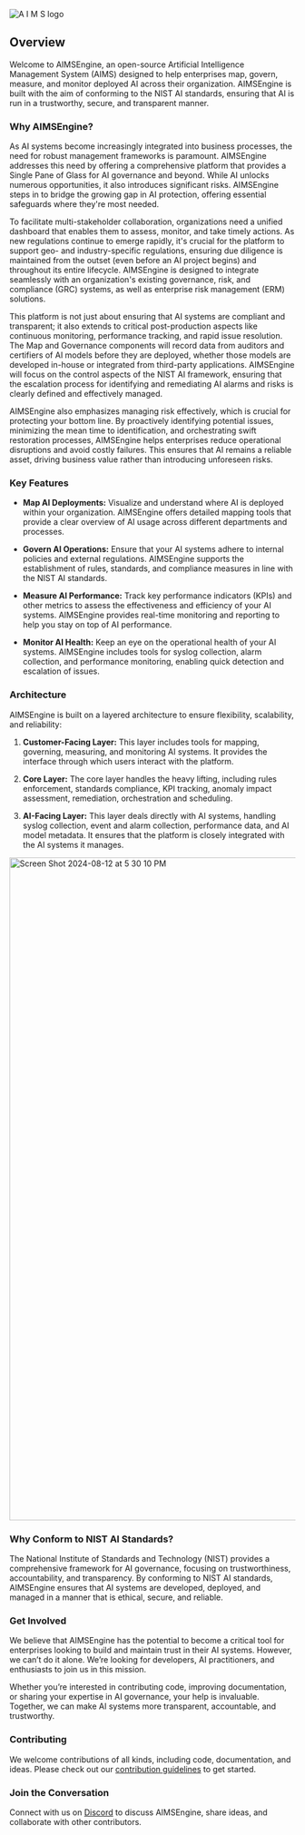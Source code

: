 ![A I M S logo](https://github.com/user-attachments/assets/25b11fff-3567-41ff-ac88-d50d389ce3cd)







## Overview

Welcome to AIMSEngine, an open-source Artificial Intelligence Management System (AIMS) designed to help enterprises map, govern, measure, and monitor deployed AI across their organization. AIMSEngine is built with the aim of conforming to the NIST AI standards, ensuring that AI is run in a trustworthy, secure, and transparent manner.

### Why AIMSEngine?

As AI systems become increasingly integrated into business processes, the need for robust management frameworks is paramount. AIMSEngine addresses this need by offering a comprehensive platform that provides a Single Pane of Glass for AI governance and beyond. While AI unlocks numerous opportunities, it also introduces significant risks. AIMSEngine steps in to bridge the growing gap in AI protection, offering essential safeguards where they're most needed.

To facilitate multi-stakeholder collaboration, organizations need a unified dashboard that enables them to assess, monitor, and take timely actions. As new regulations continue to emerge rapidly, it's crucial for the platform to support geo- and industry-specific regulations, ensuring due diligence is maintained from the outset (even before an AI project begins) and throughout its entire lifecycle. AIMSEngine is designed to integrate seamlessly with an organization's existing governance, risk, and compliance (GRC) systems, as well as enterprise risk management (ERM) solutions.

This platform is not just about ensuring that AI systems are compliant and transparent; it also extends to critical post-production aspects like continuous monitoring, performance tracking, and rapid issue resolution. The Map and Governance components will record data from auditors and certifiers of AI models before they are deployed, whether those models are developed in-house or integrated from third-party applications. AIMSEngine will focus on the control aspects of the NIST AI framework, ensuring that the escalation process for identifying and remediating AI alarms and risks is clearly defined and effectively managed.

AIMSEngine also emphasizes managing risk effectively, which is crucial for protecting your bottom line. By proactively identifying potential issues, minimizing the mean time to identification, and orchestrating swift restoration processes, AIMSEngine helps enterprises reduce operational disruptions and avoid costly failures. This ensures that AI remains a reliable asset, driving business value rather than introducing unforeseen risks.

### Key Features

- **Map AI Deployments:** Visualize and understand where AI is deployed within your organization. AIMSEngine offers detailed mapping tools that provide a clear overview of AI usage across different departments and processes.
  
- **Govern AI Operations:** Ensure that your AI systems adhere to internal policies and external regulations. AIMSEngine supports the establishment of rules, standards, and compliance measures in line with the NIST AI standards.

- **Measure AI Performance:** Track key performance indicators (KPIs) and other metrics to assess the effectiveness and efficiency of your AI systems. AIMSEngine provides real-time monitoring and reporting to help you stay on top of AI performance.

- **Monitor AI Health:** Keep an eye on the operational health of your AI systems. AIMSEngine includes tools for syslog collection, alarm collection, and performance monitoring, enabling quick detection and escalation of issues.

### Architecture

AIMSEngine is built on a layered architecture to ensure flexibility, scalability, and reliability:

1. **Customer-Facing Layer:** This layer includes tools for mapping, governing, measuring, and monitoring AI systems. It provides the interface through which users interact with the platform.

2. **Core Layer:** The core layer handles the heavy lifting, including rules enforcement, standards compliance, KPI tracking, anomaly impact assessment, remediation, orchestration and scheduling.

3. **AI-Facing Layer:** This layer deals directly with AI systems, handling syslog collection, event and alarm collection, performance data, and AI model metadata. It ensures that the platform is closely integrated with the AI systems it manages.


<img width="1168" alt="Screen Shot 2024-08-12 at 5 30 10 PM" src="https://github.com/user-attachments/assets/60f1ce2b-fb69-45be-a45b-2709155c7107">


### Why Conform to NIST AI Standards?

The National Institute of Standards and Technology (NIST) provides a comprehensive framework for AI governance, focusing on trustworthiness, accountability, and transparency. By conforming to NIST AI standards, AIMSEngine ensures that AI systems are developed, deployed, and managed in a manner that is ethical, secure, and reliable.

### Get Involved

We believe that AIMSEngine has the potential to become a critical tool for enterprises looking to build and maintain trust in their AI systems. However, we can’t do it alone. We’re looking for developers, AI practitioners, and enthusiasts to join us in this mission.

Whether you’re interested in contributing code, improving documentation, or sharing your expertise in AI governance, your help is invaluable. Together, we can make AI systems more transparent, accountable, and trustworthy.

### Contributing

We welcome contributions of all kinds, including code, documentation, and ideas. Please check out our [contribution guidelines](https://github.com/AIMSengine/.github/blob/main/contributing.md) to get started.

### Join the Conversation

Connect with us on [Discord](https://discord.gg/h47hqQPx) to discuss AIMSEngine, share ideas, and collaborate with other contributors. 
